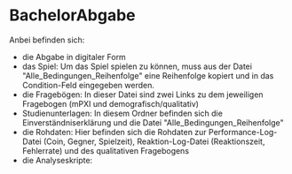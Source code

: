 # BachelorAbgabe

Anbei befinden sich:
- die Abgabe in digitaler Form
- das Spiel:
  Um das Spiel spielen zu können, muss aus der Datei "Alle_Bedingungen_Reihenfolge" eine Reihenfolge kopiert und in das Condition-Feld eingegeben werden.
- die Fragebögen:
  In dieser Datei sind zwei Links zu dem jeweiligen Fragebogen (mPXI und demografisch/qualitativ)
- Studienunterlagen:
  In diesem Ordner befinden sich die Einverständniserklärung und die Datei "Alle_Bedingungen_Reihenfolge"
- die Rohdaten:
  Hier befinden sich die Rohdaten zur Performance-Log-Datei (Coin, Gegner, Spielzeit), Reaktion-Log-Datei (Reaktionszeit, Fehlerrate) und des qualitativen Fragebogens
- die Analyseskripte:
  
